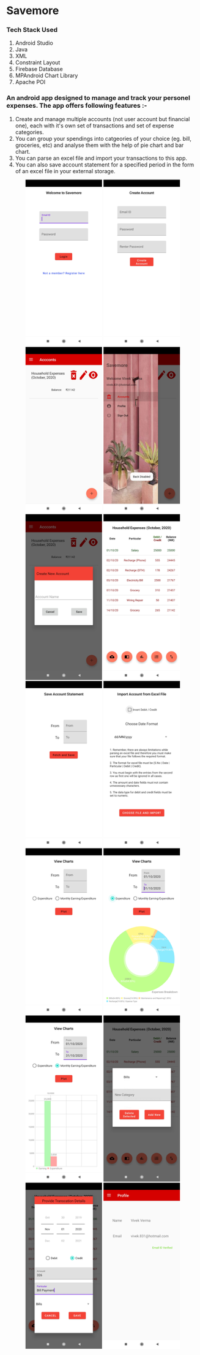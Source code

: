 # Savemore

### Tech Stack Used 
  1. Android Studio
  2. Java 
  3. XML 
  4. Constraint Layout 
  5. Firebase Database
  6. MPAndroid Chart Library
  7. Apache POI 

### An android app designed to manage and track your personel expenses. The app offers following features :-
  1. Create and manage multiple accounts (not user account but financial one), each with it's own set of transactions and set of expense categories.
  2. You can group your spendings into catgeories of your choice (eg. bill, groceries, etc) and analyse them with the help of pie chart and bar chart.
  3. You can parse an excel file and import your transactions to this app.
  4. You can also save account statement for a specified period in the form of an excel file in your external storage.

<p align="center">
  <img src="https://github.com/vivekverma123/Savemore/blob/master/Screenshots/1.jpg" width="200">
  <img src="https://github.com/vivekverma123/Savemore/blob/master/Screenshots/2.jpg" width="200">
  <img src="https://github.com/vivekverma123/Savemore/blob/master/Screenshots/3.jpg" width="200">
  <img src="https://github.com/vivekverma123/Savemore/blob/master/Screenshots/4.jpg" width="200">
  <img src="https://github.com/vivekverma123/Savemore/blob/master/Screenshots/5.jpg" width="200">
  <img src="https://github.com/vivekverma123/Savemore/blob/master/Screenshots/6.jpg" width="200">
  <img src="https://github.com/vivekverma123/Savemore/blob/master/Screenshots/7.jpg" width="200">
  <img src="https://github.com/vivekverma123/Savemore/blob/master/Screenshots/8.jpg" width="200">
  <img src="https://github.com/vivekverma123/Savemore/blob/master/Screenshots/9.jpg" width="200">
  <img src="https://github.com/vivekverma123/Savemore/blob/master/Screenshots/10.jpg" width="200">
  <img src="https://github.com/vivekverma123/Savemore/blob/master/Screenshots/11.jpg" width="200">
  <img src="https://github.com/vivekverma123/Savemore/blob/master/Screenshots/12.jpg" width="200">
  <img src="https://github.com/vivekverma123/Savemore/blob/master/Screenshots/13.jpg" width="200">
  <img src="https://github.com/vivekverma123/Savemore/blob/master/Screenshots/14.jpg" width="200">
</p>
  
